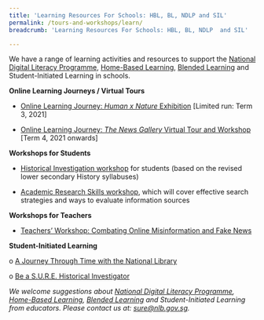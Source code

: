 ```yaml
---
title: 'Learning Resources For Schools: HBL, BL, NDLP and SIL'
permalink: /tours-and-workshops/learn/
breadcrumb: 'Learning Resources For Schools: HBL, BL, NDLP  and SIL'

---
```


We have a range of learning activities and resources to support the [National Digital Literacy Programme](https://www.moe.gov.sg/microsites/cos2020/refreshing-our-curriculum/strengthen-digital-literacy.html), [Home-Based Learning](https://www.moe.gov.sg/news/press-releases/20200327-schools-to-implement-one-day-of-home-based-learning-a-week), [Blended Learning](https://www.moe.gov.sg/news/press-releases/20201229-blended-learning-to-enhance-schooling-experience-and-further-develop-students-into-self-directed-learners) and Student-Initiated Learning in schools.



**Online Learning Journeys / Virtual Tours**

- [Online Learning Journey: *Human x Nature* Exhibition](/schools/hxn-virtual-tour/) [Limited run: Term 3, 2021]

- [Online Learning Journey: *The News Gallery* Virtual Tour and Workshop](/schools/tng-virtual-tour/) [Term 4, 2021 onwards]



**Workshops for Students**

- [Historical Investigation workshop](/schools/hi-workshop/) for students (based on the revised lower secondary History syllabuses) 

- [Academic Research Skills workshop](/schools/academic-skills-workshop/), which will cover effective search strategies and ways to evaluate information sources

 

**Workshops for Teachers**

- [Teachers’ Workshop: Combating Online Misinformation and Fake News](/schools/teachers-cfn-workshop/)

 

**Student-Initiated Learning** 

o  [A Journey Through Time with the National Library](https://sure.nlb.gov.sg/blog/home-based-learning/dd00017)

o  [Be a S.U.R.E. Historical Investigator](https://sure.nlb.gov.sg/blog/home-based-learning/dd00016)

 

*We welcome suggestions about [National Digital Literacy Programme](https://www.moe.gov.sg/microsites/cos2020/refreshing-our-curriculum/strengthen-digital-literacy.html), [Home-Based Learning](https://www.moe.gov.sg/news/press-releases/20200327-schools-to-implement-one-day-of-home-based-learning-a-week), [Blended Learning](https://www.moe.gov.sg/news/press-releases/20201229-blended-learning-to-enhance-schooling-experience-and-further-develop-students-into-self-directed-learners) and Student-Initiated Learning from educators. Please contact us at: [sure@nlb.gov.sg](mailto:sure@nlb.gov.sg).* 